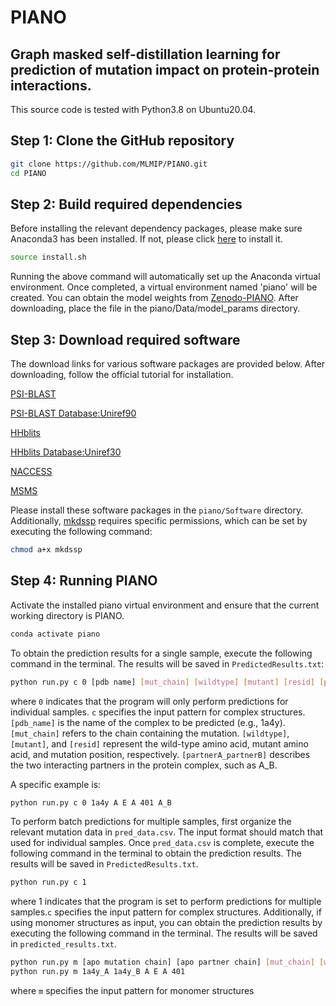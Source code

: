 # PIANO
## Graph masked self-distillation learning for prediction of mutation impact on protein-protein interactions.

This source code is tested with Python3.8 on Ubuntu20.04.

## Step 1\: Clone the GitHub repository

```bash
git clone https://github.com/MLMIP/PIANO.git
cd PIANO
```

## Step 2\: Build required dependencies
Before installing the relevant dependency packages, please make sure Anaconda3 has been installed. If not, please click [here](https://www.anaconda.com/download#downloads) to install it.

```bash
source install.sh
```
Running the above command will automatically set up the Anaconda virtual environment. Once completed, a virtual environment named 'piano' will be created. You can obtain the model weights from [Zenodo-PIANO](https://doi.org/10.5281/zenodo.13375314). After downloading, place the file in the piano/Data/model_params directory.

## Step 3\: Download required software

The download links for various software packages are provided below. After downloading, follow the official tutorial for installation.

[PSI-BLAST](https://blast.ncbi.nlm.nih.gov/doc/blast-help/downloadblastdata.html)

[PSI-BLAST Database\:Uniref90](https://ftp.uniprot.org/pub/databases/uniprot/uniref/uniref90/)

[HHblits](https://github.com/soedinglab/hh-suite)

[HHblits Database\:Uniref30](https://gwdu111.gwdg.de/\~compbiol/uniclust/2023_02/)

[NACCESS](http://www.bioinf.manchester.ac.uk/naccess/)

[MSMS](https://ccsb.scripps.edu/msms/downloads/)

Please install these software packages in the `piano/Software` directory. Additionally, [mkdssp](https://github.com/cmbi/hssp/releases) requires specific permissions, which can be set by executing the following command:
```bash
chmod a+x mkdssp
```

## Step 4\: Running PIANO

Activate the installed piano virtual environment and ensure that the current working directory is PIANO.

```bash
conda activate piano
```

To obtain the prediction results for a single sample, execute the following command in the terminal. The results will be saved in `PredictedResults.txt`:

```bash
python run.py c 0 [pdb name] [mut_chain] [wildtype] [mutant] [resid] [partnerA_partnerB]
```

where `0` indicates that the program will only perform predictions for individual samples. `c` specifies the input pattern for complex structures. `[pdb_name]` is the name of the complex to be predicted (e.g., 1a4y). `[mut_chain]` refers to the chain containing the mutation. `[wildtype]`, `[mutant]`, and `[resid]` represent the wild-type amino acid, mutant amino acid, and mutation position, respectively. `[partnerA_partnerB]` describes the two interacting partners in the protein complex, such as A\_B.

A specific example is:

```bash
python run.py c 0 1a4y A E A 401 A_B
```

To perform batch predictions for multiple samples, first organize the relevant mutation data in `pred_data.csv`. The input format should match that used for individual samples. Once `pred_data.csv` is complete, execute the following command in the terminal to obtain the prediction results. The results will be saved in `PredictedResults.txt`.

```bash
python run.py c 1
```
where 1 indicates that the program is set to perform predictions for multiple samples.`c` specifies the input pattern for complex structures.
Additionally, if using monomer structures as input, you can obtain the prediction results by executing the following command in the terminal. The results will be saved in `predicted_results.txt`.
```bash
python run.py m [apo mutation chain] [apo partner chain] [mut_chain] [wildtype] [mutant] [resid]
python run.py m 1a4y_A 1a4y_B A E A 401
```
where `m` specifies the input pattern for monomer structures
